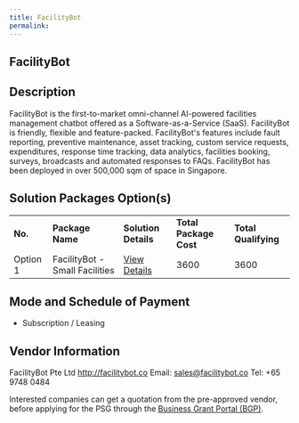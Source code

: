 ```yaml
---
title: FacilityBot
permalink: 
---
```


## FacilityBot

## Description

FacilityBot is the first-to-market omni-channel AI-powered facilities management chatbot offered as a Software-as-a-Service (SaaS). FacilityBot is friendly, flexible and feature-packed. FacilityBot's features include fault reporting, preventive maintenance, asset tracking, custom service requests, expenditures, response time tracking, data analytics, facilities booking, surveys, broadcasts and automated responses to FAQs. FacilityBot has been deployed in over 500,000 sqm of space in Singapore.


## Solution Packages Option(s)

<table>
<tr>
<td><b>No.</b></td>
<td><b>Package Name</b></td>
<td><b>Solution Details</b></td>
<td><b>Total Package Cost</b></td>
<td><b>Total Qualifying</b></td>
</tr>
<tr>
<td>Option 1</td>
<td>FacilityBot - Small Facilities</td>
<td><a href='https://www.gobusiness.gov.sg/images/psg/FacilityBot_20200189_Annex_3_20200625151434_Part_1.pdf'>View Details</a></td>
<td>3600</td>
<td>3600</td>
</tr>
</table>

## Mode and Schedule of Payment

 - Subscription / Leasing

## Vendor Information

 FacilityBot Pte Ltd
http://facilitybot.co
Email: sales@facilitybot.co
Tel: +65 9748 0484

Interested companies can get a quotation from the pre-approved vendor, before applying for the PSG through the <a href='https://www.businessgrants.gov.sg/'>Business Grant Portal (BGP)</a>.
